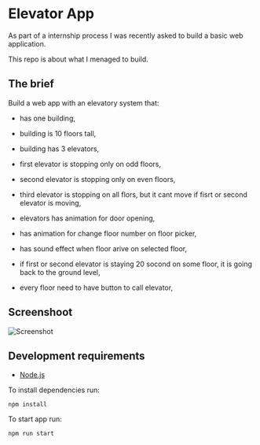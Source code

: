 # Elevator App

As part of a internship process I was recently asked to build a basic web application.

This repo is about  what I menaged to build.

## The brief
Build a web app with an elevatory system that:

- has one building,
- building is 10 floors tall,
- building has 3 elevators,
- first elevator is stopping only on odd floors,
- second elevator is stopping only on even floors,
- third elevator is stopping on all flors, but it cant move if fisrt or second elevator is moving,

- elevators has animation for door opening,
- has animation for change floor number on floor picker,
- has sound effect when floor arive on selected floor,
- if first or second elevator is staying 20 socond on some floor, it is going back to the ground level,
- every floor need to have button to call elevator,

## Screenshoot

![Screenshot](/src/assets/images/screenshot.png?raw=true "Screenshot")

## Development requirements

- [Node.js](http://nodejs.org/)

To install dependencies run:

`npm install`

To start app run:

`npm run start`
